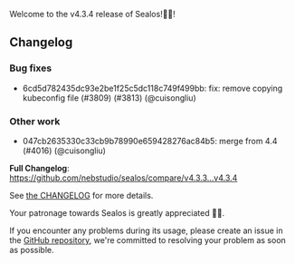 Welcome to the v4.3.4 release of Sealos!🎉🎉!



## Changelog
### Bug fixes
* 6cd5d782435dc93e2be1f25c5dc118c749f499bb: fix: remove copying kubeconfig file (#3809) (#3813) (@cuisongliu)
### Other work
* 047cb2635330c33cb9b78990e659428276ac84b5: merge from 4.4 (#4016) (@cuisongliu)

**Full Changelog**: https://github.com/nebstudio/sealos/compare/v4.3.3...v4.3.4

See [the CHANGELOG](https://github.com/nebstudio/sealos/blob/main/CHANGELOG/CHANGELOG.md) for more details.

Your patronage towards Sealos is greatly appreciated 🎉🎉.

If you encounter any problems during its usage, please create an issue in the [GitHub repository](https://github.com/nebstudio/sealos), we're committed to resolving your problem as soon as possible.
